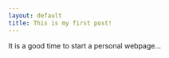 ```yaml
---
layout: default
title: This is my first post!
---
```


It is a good time to start a personal webpage...

